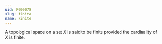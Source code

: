 ```yaml
---
uid: P000078
slug: finite
name: Finite
---
```

A topological space on a set $X$ is said to be finite provided the cardinality of $X$ is finite.

